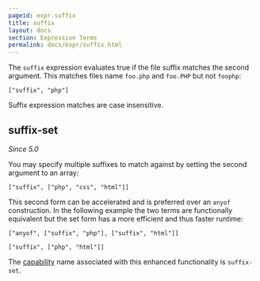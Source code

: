 ```yaml
---
pageid: expr.suffix
title: suffix
layout: docs
section: Expression Terms
permalink: docs/expr/suffix.html
---
```


The `suffix` expression evaluates true if the file suffix matches the second
argument.  This matches files name `foo.php` and `foo.PHP` but not `foophp`:

    ["suffix", "php"]

Suffix expression matches are case insensitive.

## suffix-set

*Since 5.0*

You may specify multiple suffixes to match against by setting the second argument
to an array:

    ["suffix", ["php", "css", "html"]]

This second form can be accelerated and is preferred over an `anyof`
construction.  In the following example the two terms are functionally
equivalent but the set form has a more efficient and thus faster runtime:

    ["anyof", ["suffix", "php"], ["suffix", "html"]]

    ["suffix", ["php", "html"]]

The [capability](/watchman/docs/capabilities.html) name associated with this
enhanced functionality is `suffix-set`.
